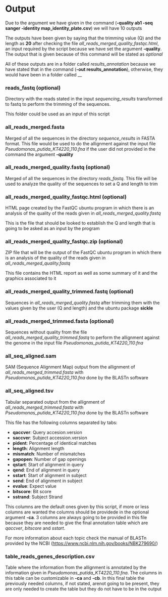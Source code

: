 # Output
Due to the argument we have given in the command (**-quality ab1 -seq sanger -identity map_identity_plate.csv**) we will have 10 outputs

The outputs have been given by saying that the trimming value (Q) and the length as **20** after checking the file _all_reads_merged_quality_fastqc.html_, an input required by the script because we have set the argument **-quality**. The output that is given because of this command will be stated as _optional_

All of these outputs are in a folder called _results_annotation_ because we have stated that in the command (**-out results_annotation**), otherwise, they would have been in a folder called __

### reads_fastq (optional)

Directory with the reads stated in the input _sequencing_results_ transformed to fastq to perform the trimming of the sequences.

This folder could be used as an input of this script

### all_reads_merged.fasta

Merged of all the sequences in the directory _sequence_results_ in FASTA format. This file would be used to do the allignment against the input file _Pseudomonas_putida_KT4220_110.fna_ if the user did not provided in the command the argument **-quality**

### all_reads_merged_quality.fastq (optional)

Merged of all the sequences in the directory _reads_fastq_. This file will be used to analyze the quality of the sequences to set a Q and length to trim

### all_reads_merged_quality_fastqc.html (optional)

HTML page created by the FastQC ubuntu program in which there is an analysis of the quality of the reads given in _all_reads_merged_quality.fastq_

This is the file that should be looked to establish the Q and length that is going to be asked as an input by the program

### all_reads_merged_quality_fastqc.zip (optional)

ZIP file that will be the output of the FastQC ubuntu program in which there is an analysis of the quality of the reads given in _all_reads_merged_quality.fastq_

This file contains the HTML report as well as some summary of it and the graphics associated to it

### all_reads_merged_quality_trimmed.fastq (optional)

Sequences in _all_reads_merged_quality.fastq_ after trimming them with the values given by the user (Q and length) and the ubuntu package **sickle**

### all_reads_merged_trimmed.fasta (optional)

Sequences without quality from the file _all_reads_merged_quality_trimmed.fastq_ to perform the allignment against the genome in the input file _Pseudomonas_putida_KT4220_110.fna_

### all_seq_aligned.sam

SAM (Sequence Alignment Map) output from the allignment of _all_reads_merged_trimmed.fasta_ with _Pseudomonas_putida_KT4220_110.fna_ done by the BLASTn software

### all_seq_aligned.tsv

Tabular separated output from the allignment of _all_reads_merged_trimmed.fasta_ with _Pseudomonas_putida_KT4220_110.fna_ done by the BLASTn software

This file has the following columns separated by tabs:
* **qaccver**: Query accesion.version
* **saccver**: Subject accession.version
* **pident**: Percentage of identical matches
* **length**: Alignment length
* **mismatch**: Number of mismatches
* **gapopen**: Number of gap openings
* **qstart**: Start of alignment in query
* **qend**: End of alignment in query
* **sstart**: Start of alignment in subject
* **send**: End of alignment in subject
* **evalue**: Expect value
* **bitscore**: Bit score
* **sstrand**: Subject Strand

This columns are the default ones given by this script, if more or less columns are wanted the columns should be providede in the optional argument **-ca**. 3 columns are always going to be provided in this file because they are needed to give the final annotation table which are _qaccver_, _bitscore_ and _sstart_.

For more information about each topic check the manual of BLASTn provided by the NCBI (https://www.ncbi.nlm.nih.gov/books/NBK279690/)

### table_reads_genes_description.csv

Table where the information from the allignment is annotated by the information given in _Pseudomonas_putida_KT4220_110.fna_. The columns in this table can be customizable in **-ca** and **-cb**. In this final table the previously needed columns, if not stated, arenot going to be present, they are only needed to create the table but they do not have to be in the output
